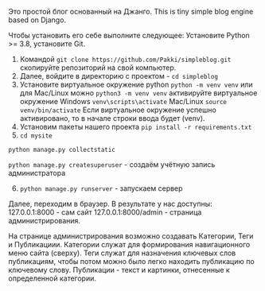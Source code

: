 Это простой блог основанный на Джанго.
This is tiny simple blog engine based on Django.


Чтобы установить его себе выполните следующее:
Установите Python >= 3.8, установите Git.


1. Командой ```git clone https://github.com/Pakki/simpleblog.git``` скопируйте репозиторий на свой компьютер.
2. Далее, войдите в директорию с проектом - ```cd simpleblog```
3. Установите виртуальное окружение python
        ```python -m venv venv```
      или для Mac/Linux можно ```python3 -m venv venv```
      активируйте виртуальное окружение
      Windows ```venv\scripts\activate```
      Mac/Linux ```source venv/bin/activate```
      Если виртуальное окружение успешно активировано, то в начале строки ввода будет (venv).
4. Установим пакеты нашего проекта ```pip install -r requirements.txt```
5. ```cd mysite```

```python manage.py collectstatic```

```python manage.py createsuperuser``` - создаём учётную запись администратора

6. ```python manage.py runserver``` - запускаем сервер

Далее, переходим в браузер.
В результате у нас доступны: 127.0.0.1:8000 - сам сайт
127.0.0.1:8000/admin - страница администрирования.

На странице администрирования возможно создавать Категории, Теги и Публикациии.
Категории служат для формирования навигационного меню сайта (сверху).
Теги служат для назначения ключевых слов публикациям, чтобы потом можно было легко находить публикацию по ключевому слову.
Публикации - текст и картинки, отнесенные к определенной категории.
